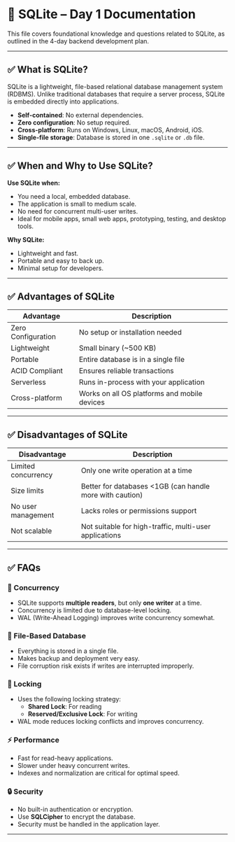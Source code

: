 
# 📘 SQLite – Day 1 Documentation

This file covers foundational knowledge and questions related to SQLite, as outlined in the 4-day backend development plan.

---

## ✅ What is SQLite?

SQLite is a lightweight, file-based relational database management system (RDBMS). Unlike traditional databases that require a server process, SQLite is embedded directly into applications.

- **Self-contained**: No external dependencies.
- **Zero configuration**: No setup required.
- **Cross-platform**: Runs on Windows, Linux, macOS, Android, iOS.
- **Single-file storage**: Database is stored in one `.sqlite` or `.db` file.

---

## ✅ When and Why to Use SQLite?

**Use SQLite when:**
- You need a local, embedded database.
- The application is small to medium scale.
- No need for concurrent multi-user writes.
- Ideal for mobile apps, small web apps, prototyping, testing, and desktop tools.

**Why SQLite:**
- Lightweight and fast.
- Portable and easy to back up.
- Minimal setup for developers.

---

## ✅ Advantages of SQLite

| Advantage          | Description                                                  |
|--------------------|--------------------------------------------------------------|
| Zero Configuration | No setup or installation needed                              |
| Lightweight        | Small binary (~500 KB)                                       |
| Portable           | Entire database is in a single file                          |
| ACID Compliant     | Ensures reliable transactions                                |
| Serverless         | Runs in-process with your application                        |
| Cross-platform     | Works on all OS platforms and mobile devices                 |

---

## ✅ Disadvantages of SQLite

| Disadvantage              | Description                                              |
|---------------------------|----------------------------------------------------------|
| Limited concurrency       | Only one write operation at a time                       |
| Size limits               | Better for databases <1GB (can handle more with caution) |
| No user management        | Lacks roles or permissions support                       |
| Not scalable              | Not suitable for high-traffic, multi-user applications   |

---

## ✅ FAQs

### 🔄 Concurrency
- SQLite supports **multiple readers**, but only **one writer** at a time.
- Concurrency is limited due to database-level locking.
- WAL (Write-Ahead Logging) improves write concurrency somewhat.

### 📂 File-Based Database
- Everything is stored in a single file.
- Makes backup and deployment very easy.
- File corruption risk exists if writes are interrupted improperly.

### 🔐 Locking
- Uses the following locking strategy:
  - **Shared Lock**: For reading
  - **Reserved/Exclusive Lock**: For writing
- WAL mode reduces locking conflicts and improves concurrency.

### ⚡ Performance
- Fast for read-heavy applications.
- Slower under heavy concurrent writes.
- Indexes and normalization are critical for optimal speed.

### 🔒 Security
- No built-in authentication or encryption.
- Use **SQLCipher** to encrypt the database.
- Security must be handled in the application layer.

---
